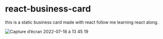 # react-business-card
this is a static business card made with react
follow me learning react along.

![Capture d’écran 2022-07-18 à 13 45 19](https://user-images.githubusercontent.com/92720413/179504663-aac29751-f0a6-44ac-8c1c-4493db142637.png)
